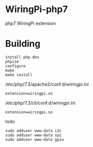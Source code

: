 WiringPi-php7
========
php7 WiringPi extension

Building
========
```
install php-dev
phpize
configure
make
make install
```
/etc/php/7.3/apache2/conf.d/wiringpi.ini
```
extension=wiringpi.so
```
/etc/php/7.3/cli/conf.d/wiringpi.ini
```
extension=wiringpi.so
```

todo
```
sudo adduser www-data i2c
sudo adduser www-data spi
sudo adduser www-data gpio
```
